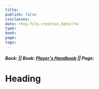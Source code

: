```yaml
---
title: 
publish: false
cssclasses: 
date: <%tp.file.creation_date()%>
type: 
book: 
page: 
tags:
---
```

##### Back:  || Book: [Player's Handbook](https://drive.google.com/drive/folders/1O5bhpYizcIT5xxAoLOuzCRht_PVS7VSG?usp=sharing) || Page: 
# Heading